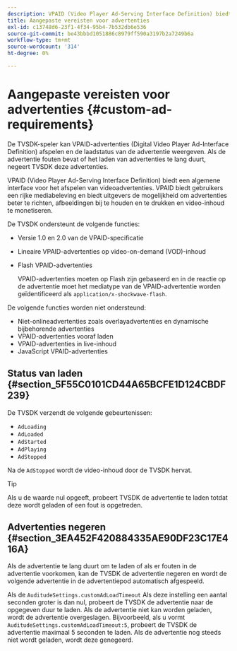 ```yaml
---
description: VPAID (Video Player Ad-Serving Interface Definition) biedt een algemene interface voor het afspelen van videoadvertenties. VPAID biedt gebruikers een rijke mediabeleving en biedt uitgevers de mogelijkheid om advertenties beter te richten, afbeeldingen bij te houden en te drukken en video-inhoud te monetiseren.
title: Aangepaste vereisten voor advertenties
exl-id: c13748d6-23f1-4f34-95b4-7b532db6e536
source-git-commit: be43bbbd1051886c8979ff590a3197b2a7249b6a
workflow-type: tm+mt
source-wordcount: '314'
ht-degree: 0%

---
```


# Aangepaste vereisten voor advertenties {#custom-ad-requirements}

De TVSDK-speler kan VPAID-advertenties (Digital Video Player Ad-Interface Definition) afspelen en de laadstatus van de advertentie weergeven. Als de advertentie fouten bevat of het laden van advertenties te lang duurt, negeert TVSDK deze advertenties.

VPAID (Video Player Ad-Serving Interface Definition) biedt een algemene interface voor het afspelen van videoadvertenties. VPAID biedt gebruikers een rijke mediabeleving en biedt uitgevers de mogelijkheid om advertenties beter te richten, afbeeldingen bij te houden en te drukken en video-inhoud te monetiseren.

<!--<a id="section_9A358902CBC24999BA34206EE2029616"></a>-->

De TVSDK ondersteunt de volgende functies:

* Versie 1.0 en 2.0 van de VPAID-specificatie
* Lineaire VPAID-advertenties op video-on-demand (VOD)-inhoud
* Flash VPAID-advertenties

   VPAID-advertenties moeten op Flash zijn gebaseerd en in de reactie op de advertentie moet het mediatype van de VPAID-advertentie worden geïdentificeerd als `application/x-shockwave-flash`.

De volgende functies worden niet ondersteund:

* Niet-onlineadvertenties zoals overlayadvertenties en dynamische bijbehorende advertenties
* VPAID-advertenties vooraf laden
* VPAID-advertenties in live-inhoud
* JavaScript VPAID-advertenties

## Status van laden {#section_5F55C0101CD44A65BCFE1D124CBDF239}

De TVSDK verzendt de volgende gebeurtenissen:

* `AdLoading`
* `AdLoaded`
* `AdStarted`
* `AdPlaying`
* `AdStopped`

Na de `AdStopped` wordt de video-inhoud door de TVSDK hervat.

>[!TIP]
>
>Als u de waarde nul opgeeft, probeert TVSDK de advertentie te laden totdat deze wordt geladen of een fout is opgetreden.

## Advertenties negeren {#section_3EA452F420884335AE90DF23C17E416A}

Als de advertentie te lang duurt om te laden of als er fouten in de advertentie voorkomen, kan de TVSDK de advertentie negeren en wordt de volgende advertentie in de advertentiepod automatisch afgespeeld.

Als de `AuditudeSettings.customAdLoadTimeout` Als deze instelling een aantal seconden groter is dan nul, probeert de TVSDK de advertentie naar de opgegeven duur te laden. Als de advertentie niet kan worden geladen, wordt de advertentie overgeslagen. Bijvoorbeeld, als u vormt `AuditudeSettings.customAdLoadTimeout:5`, probeert de TVSDK de advertentie maximaal 5 seconden te laden. Als de advertentie nog steeds niet wordt geladen, wordt deze genegeerd.
